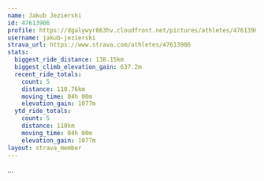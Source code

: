 ```yaml
---
name: Jakub Jezierski
id: 47613906
profile: https://dgalywyr863hv.cloudfront.net/pictures/athletes/47613906/14681924/1/large.jpg
username: jakub-jezierski
strava_url: https://www.strava.com/athletes/47613906
stats:
  biggest_ride_distance: 138.15km
  biggest_climb_elevation_gain: 637.2m
  recent_ride_totals:
    count: 5
    distance: 110.76km
    moving_time: 04h 00m
    elevation_gain: 1077m
  ytd_ride_totals:
    count: 5
    distance: 110km
    moving_time: 04h 00m
    elevation_gain: 1077m
layout: strava_member
--- 
```

...
